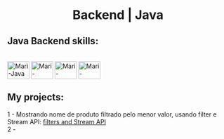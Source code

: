 <h1 align="center"> Backend | Java</h1>

## Java Backend skills:

<div style="display: inline_block"><br>
  <img align="center" alt="Mari-Java" height="40" width="50" src="https://cdn.jsdelivr.net/gh/devicons/devicon/icons/java/java-original-wordmark.svg">
  <img align="center" alt="Mari-Spring" height="40" width="50" src="https://cdn.jsdelivr.net/gh/devicons/devicon/icons/spring/spring-original-wordmark.svg">
  <img align="center" alt="Mari-Mysql" height="40" width="50" src="https://cdn.jsdelivr.net/gh/devicons/devicon/icons/mysql/mysql-original-wordmark.svg">
  <img align="center" alt="Mari-Postgresql" height="40" width="50" src="https://cdn.jsdelivr.net/gh/devicons/devicon/icons/postgresql/postgresql-original-wordmark.svg">
</div>

## My projects:

1 - Mostrando nome de produto filtrado pelo menor valor, usando filter e Stream API: [filters and Stream API]( https://github.com/maribelVia/filtersAndStreamAPI ) <br>
2 - 
